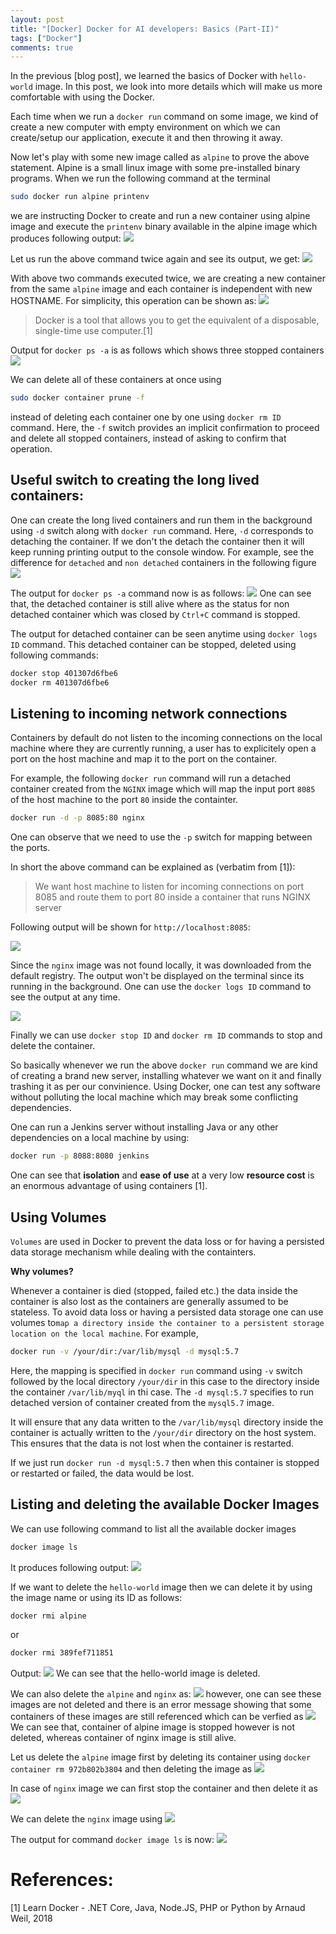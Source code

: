 ```yaml
---
layout: post
title: "[Docker] Docker for AI developers: Basics (Part-II)"
tags: ["Docker"]
comments: true
---
```

In the previous [blog post], we learned the basics of Docker with `hello-world` image. In this post, we look into more details which will make us more comfortable with using the Docker.

Each time when we run a `docker run` command on some image, we kind of create a new computer with empty environment on which we can create/setup our application, execute it and then throwing it away.

Now let's play with some new image called as `alpine` to prove the above statement. Alpine is a small linux image with some pre-installed binary programs. When we run the following command at the terminal 

```bash
sudo docker run alpine printenv
```
we are instructing Docker to create and run a new container using alpine image and execute the `printenv` binary available in the alpine image which produces following output:
![](/assets/images/20210104/b1.png)

Let us run the above command twice again and see its output, we get:
![](/assets/images/20210104/b2.png)

With above two commands executed twice, we are creating a new container from the same `alpine` image and each container is independent with new HOSTNAME. For simplicity, this operation can be shown as:
![](/assets/images/20210104/b3.png)

> Docker is a tool that allows you to get the equivalent of a disposable, single-time use computer.[1]

Output for `docker ps -a` is as follows which shows three stopped containers![](/assets/images/20210104/b4.png)

We can delete all of these containers at once using 

```bash
sudo docker container prune -f
```
instead of deleting each container one by one using `docker rm ID` command. Here, the `-f` switch provides an implicit confirmation to proceed and delete all stopped containers, instead of asking to confirm that operation.

## Useful switch to creating the long lived containers:
One can create the long lived containers and run them in the background using `-d` switch along with `docker run` command. Here, `-d` corresponds to detaching the container. If we don't the detach the container then it will keep running printing output to the console window. For example, see the difference for `detached` and `non detached` containers in the following figure
![](/assets/images/20210104/b5.png)

The output for `docker ps -a` command now is as follows:
![](/assets/images/20210104/b6.png)
One can see that, the detached container is still alive where as the status for non detached container which was closed by `Ctrl+C` command is stopped.

The output for detached container can be seen anytime using `docker logs ID` command. This detached container can be stopped, deleted using following commands:

```bash
docker stop 401307d6fbe6
docker rm 401307d6fbe6
```
 
## Listening to incoming network connections

Containers by default do not listen to the incoming connections on the local machine where they are currently running, a user has to explicitely open a port on the host machine and map it to the port on the container. 

For example, the following `docker run` command will run a detached container  created from the `NGINX` image which will map the input port `8085` of the host machine to the port `80` inside the containter.

```bash
docker run -d -p 8085:80 nginx
```

One can observe that we need to use the `-p` switch for mapping between the ports.

In short the above command can be explained as (verbatim from [1]): 

> We want host machine to listen for incoming connections on port 8085 and route them to port 80 inside a container that runs NGINX server

Following output will be shown for `http://localhost:8085`:

![](/assets/images/20210104/b7.png)

Since the `nginx` image was not found locally, it was downloaded from the default registry. The output won't be displayed on the terminal since its running in the background. One can use the `docker logs ID` command to see the output at any time. 

![](/assets/images/20210104/b8.png)

Finally we can use `docker stop ID` and `docker rm ID` commands to stop and delete the container.

So basically whenever we run the above `docker run` command we are kind of creating a brand new server, installing whatever we want on it and finally trashing it as per our convinience. Using Docker, one can test any software without polluting the local machine which may break some conflicting dependencies. 

One can run a Jenkins server without installing Java or any other dependencies on a local machine by using:

```bash
docker run -p 8088:8080 jenkins  
```

One can see that **isolation** and **ease of use** at a very low **resource cost** is an enormous advantage of using containers [1].

## Using Volumes

`Volumes` are used in Docker to prevent the data loss or for having a persisted data storage mechanism while dealing with the containters. 

**Why volumes?** 

Whenever a container is died (stopped, failed etc.) the data inside the container is also lost as the containers are generally assumed to be stateless. To avoid data loss or having a persisted data storage one can use volumes to`map a directory inside the container to a persistent storage location on the local machine`. For example,

```bash
docker run -v /your/dir:/var/lib/mysql -d mysql:5.7
```

Here, the mapping is specified in `docker run` command using `-v` switch followed by the local directory `/your/dir` in this case to the directory inside the container `/var/lib/myql` in thi case. The `-d mysql:5.7` specifies to run detached version of container created from the `mysql5.7` image.

It will ensure that any data written to the `/var/lib/mysql` directory inside the
container is actually written to the `/your/dir` directory on the host system. This
ensures that the data is not lost when the container is restarted.

If we just run `docker run -d mysql:5.7` then when this container is stopped or restarted or failed, the data would be lost.

## Listing and deleting the available Docker Images
We can use following command to list all the available docker images

```bash
docker image ls
```

It produces following output:
![](/assets/images/20210104/b9.png)

If we want to delete the `hello-world` image then we can delete it by using the image name or using its ID as follows:

```bash
docker rmi alpine
```
or

```bash
docker rmi 389fef711851
```

Output:
![](/assets/images/20210104/b10.png)
We can see that the hello-world image is deleted.

We can also delete the `alpine` and `nginx` as:
![](/assets/images/20210104/b11.png)
however, one can see these images are not deleted and there is an error message showing that some containers of these images are still referenced which can be verfied as
![](/assets/images/20210104/b12.png) 
We can see that, container of alpine image is stopped however is not deleted, whereas container of nginx image is still alive. 

Let us delete the `alpine` image first by deleting its container using `docker container rm 972b802b3804` and then deleting the image as
![](/assets/images/20210104/b13.png)

In case of `nginx` image we can first stop the container and then delete it as
![](/assets/images/20210104/b14.png)

We can delete the `nginx` image using
![](/assets/images/20210104/b15.png)

The output for command `docker image ls` is now:
![](/assets/images/20210104/b16.png)
# References:

[1] Learn Docker - .NET Core, Java, Node.JS, PHP or Python by Arnaud Weil, 2018

